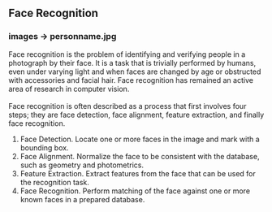 ## Face Recognition
### images -> personname.jpg
Face recognition is the problem of identifying and verifying people in a photograph by
their face. It is a task that is trivially performed by humans, even under varying light and
when faces are changed by age or obstructed with accessories and facial hair. Face
recognition has remained an active area of research in computer vision.
<br><br>
Face recognition is often described as a process that first involves four steps; they are
face detection, face alignment, feature extraction, and finally face recognition.<br>
1. Face Detection. Locate one or more faces in the image and mark with a
bounding box.<br>
2. Face Alignment. Normalize the face to be consistent with the database, such as
geometry and photometrics.<br>
3. Feature Extraction. Extract features from the face that can be used for the
recognition task.<br>
4. Face Recognition. Perform matching of the face against one or more known
faces in a prepared database.
<br> 
